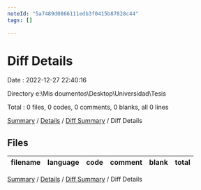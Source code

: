 ```yaml
---
noteId: "5a7489d0866111edb3f0415b87828c44"
tags: []

---
```


# Diff Details

Date : 2022-12-27 22:40:16

Directory e:\\Mis doumentos\\Desktop\\Universidad\\Tesis

Total : 0 files,  0 codes, 0 comments, 0 blanks, all 0 lines

[Summary](results.md) / [Details](details.md) / [Diff Summary](diff.md) / Diff Details

## Files
| filename | language | code | comment | blank | total |
| :--- | :--- | ---: | ---: | ---: | ---: |

[Summary](results.md) / [Details](details.md) / [Diff Summary](diff.md) / Diff Details